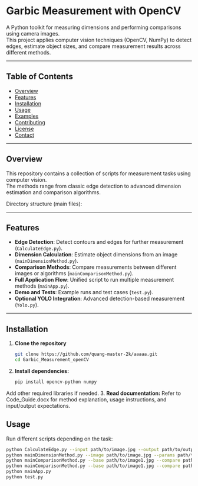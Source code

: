 # Garbic Measurement with OpenCV

A Python toolkit for measuring dimensions and performing comparisons using camera images.  
This project applies computer vision techniques (OpenCV, NumPy) to detect edges, estimate object sizes, and compare measurement results across different methods.

---

## Table of Contents

- [Overview](#overview)  
- [Features](#features)  
- [Installation](#installation)  
- [Usage](#usage)  
- [Examples](#examples)  
- [Contributing](#contributing)  
- [License](#license)  
- [Contact](#contact)

---

## Overview

This repository contains a collection of scripts for measurement tasks using computer vision.  
The methods range from classic edge detection to advanced dimension estimation and comparison algorithms.

Directory structure (main files):


---

## Features

- **Edge Detection**: Detect contours and edges for further measurement (`CalculateEdge.py`).  
- **Dimension Calculation**: Estimate object dimensions from an image (`mainDimensionMethod.py`).  
- **Comparison Methods**: Compare measurements between different images or algorithms (`mainComparisonMethod.py`).  
- **Full Application Flow**: Unified script to run multiple measurement methods (`mainApp.py`).  
- **Demo and Tests**: Example runs and test cases (`test.py`).  
- **Optional YOLO Integration**: Advanced detection-based measurement (`Yolo.py`).  

---

## Installation

1. **Clone the repository**
   ```bash
   git clone https://github.com/quang-master-2k/aaaaa.git
   cd Garbic_Measurement_openCV
2. **Install dependencies:**
   ```bash
   pip install opencv-python numpy
Add other required libraries if needed.
3. **Read documentation:**
Refer to Code_Guide.docx for method explanation, usage instructions, and input/output expectations.

## Usage
Run different scripts depending on the task:
   ```bash
   python CalculateEdge.py --input path/to/image.jpg --output path/to/output.jpg
   python mainDimensionMethod.py --image path/to/image.jpg --params path/to/params.json
   python mainComparisonMethod.py --base path/to/image1.jpg --compare path/to/image2.jpg
   python mainComparisonMethod.py --base path/to/image1.jpg --compare path/to/image2.jpg
   python mainApp.py
   python test.py

